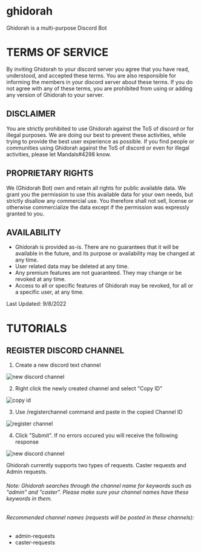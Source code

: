 # ghidorah
Ghidorah is a multi-purpose Discord Bot


# TERMS OF SERVICE
By inviting Ghidorah to your discord server you agree that you have read, understood, and accepted these terms. You are also responsible for informing the members in your discord server about these terms. If you do not agree with any of these terms, you are prohibited from using or adding any version of Ghidorah to your server.

## DISCLAIMER
You are strictly prohibited to use Ghidorah against the ToS of discord or for illegal purposes. We are doing our best to prevent these activities, while trying to provide the best user experience as possible. If you find people or communities using Ghidorah against the ToS of discord or even for illegal activities, please let Mandals#4298 know.

## PROPRIETARY RIGHTS
We (Ghidorah Bot) own and retain all rights for public available data. We grant you the permission to use this available data for your own needs, but strictly disallow any commercial use. You therefore shall not sell, license or otherwise commercialize the data except if the permission was expressly granted to you.

## AVAILABILITY
* Ghidorah is provided as-is. There are no guarantees that it will be available in the future, and its purpose or availability may be changed at any time.
* User related data may be deleted at any time.
* Any premium features are not guaranteed. They may change or be revoked at any time.
* Access to all or specific features of Ghidorah may be revoked, for all or a specific user, at any time.

Last Updated: 9/8/2022

# TUTORIALS
## REGISTER DISCORD CHANNEL
1. Create a new discord text channel

![new discord channel](https://i.imgur.com/Vc6vdm6.png)

2. Right click the newly created channel and select "Copy ID"

![copy id](https://i.imgur.com/Hee3g6x.png)

3. Use /registerchannel command and paste in the copied Channel ID

![register channel](https://i.imgur.com/0keLPty.png)

4. Click "Submit". If no errors occured you will receive the following response

![new discord channel](https://i.imgur.com/eL874Bj.png)

Ghidorah currently supports two types of requests. Caster requests and Admin requests.
###### Note: Ghidorah searches through the channel name for keywords such as "admin" and "caster". Please make sure your channel names have these keywords in them.
###### Recommended channel names (requests will be posted in these channels):
* admin-requests
* caster-requests
